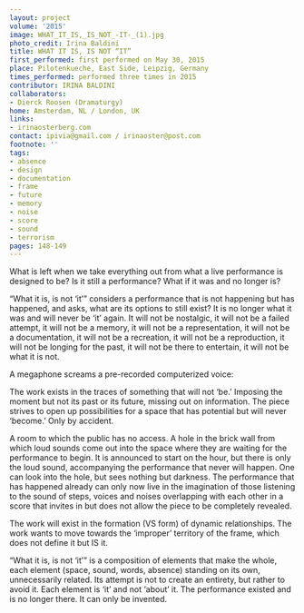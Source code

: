 ```yaml
---
layout: project
volume: '2015'
image: WHAT_IT_IS,_IS_NOT_-IT-_(1).jpg
photo_credit: Irina Baldini
title: WHAT IT IS, IS NOT “IT”
first_performed: first performed on May 30, 2015
place: Pilotenkueche, East Side, Leipzig, Germany
times_performed: performed three times in 2015
contributor: IRINA BALDINI
collaborators:
- Dierck Roosen (Dramaturgy)
home: Amsterdam, NL / London, UK
links:
- irinaosterberg.com
contact: ipivia@gmail.com / irinaoster@post.com
footnote: ''
tags:
- absence
- design
- documentation
- frame
- future
- memory
- noise
- score
- sound
- terrorism
pages: 148-149
---
```


What is left when we take everything out from what a live performance is designed to be? Is it still a performance? What if it was and no longer is?

“What it is, is not ‘it’” considers a performance that is not happening but has happened, and asks, what are its options to still exist? It is no longer what it was and will never be ‘it’ again. It will not be nostalgic, it will not be a failed attempt, it will not be a memory, it will not be a representation, it will not be a documentation, it will not be a recreation, it will not be a reproduction, it will not be longing for the past, it will not be there to entertain, it will not be what it is not.

A megaphone screams a pre-recorded computerized voice:

The work exists in the traces of something that will not ‘be.’ Imposing the moment but not its past or its future, missing out on information. The piece strives to open up possibilities for a space that has potential but will never ‘become.’ Only by accident.

A room to which the public has no access. A hole in the brick wall from which loud sounds come out into the space where they are waiting for the performance to begin. It is announced to start on the hour, but there is only the loud sound, accompanying the performance that never will happen. One can look into the hole, but sees nothing but darkness. The performance that has happened already can only now live in the imagination of those listening to the sound of steps, voices and noises overlapping with each other in a score that invites in but does not allow the piece to be completely revealed.

The work will exist in the formation (VS form) of dynamic relationships. The work wants to move towards the ‘improper’ territory of the frame, which does not define it but IS it.

“What it is, is not ‘it’” is a composition of elements that make the whole, each element (space, sound, words, absence) standing on its own, unnecessarily related. Its attempt is not to create an entirety, but rather to avoid it. Each element is ‘it’ and not ‘about’ it. The performance existed and is no longer there. It can only be invented.
